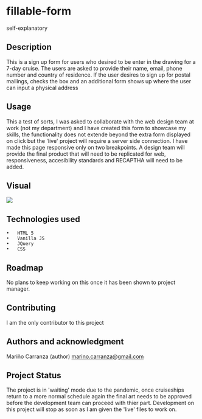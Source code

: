 # **fillable-form**
self-explanatory

## **Description**
This is a sign up form for users who desired to be enter in the drawing for a 7-day cruise.
The users are asked to provide their name, email, phone number and country of residence.
If the user desires to sign up for postal mailings, checks the box and an additional form shows up where the user can input a physical address

## **Usage**
This a test of sorts, I was asked to collaborate with the web design team at work (not my department) and I have created this form to showcase my skills, the functionality does not extende beyond the extra form displayed on click but the 'live' project will require a server side connection.
I have made this page responsive only on two breakpoints.
A design team will provide the final product that will need to be replicated for web, responsiveness, accesibility standards and RECAPTHA will need to be added.

## **Visual**
<img src="./images/fillable.gif">

## **Technologies used**

    •   HTML 5
    •   Vanilla JS
    •   JQuery
    •   CSS

## **Roadmap**
No plans to keep working on this once it has been shown to project manager.

## **Contributing**
I am the only contributor to this project

## **Authors and acknowledgment**
Mariño Carranza (author)
marino.carranza@gmail.com

## **Project Status**
The project is in 'waiting' mode due to the pandemic, once cruiseships return to a more normal schedule again the final art needs to be approved before the development team can proceed with thier part.
Development on this project will stop as soon as I am given the 'live' files to work on.

